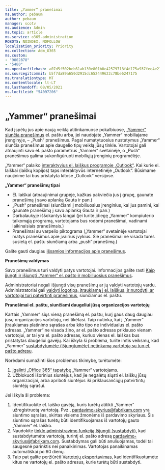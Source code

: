 ```yaml
---
title: „Yammer“ pranešimai
ms.author: pebaum
author: pebaum
manager: scotv
ms.audience: Admin
ms.topic: article
ms.service: o365-administration
ROBOTS: NOINDEX, NOFOLLOW
localization_priority: Priority
ms.collection: Adm_O365
ms.custom:
- "9002878"
- "5480"
ms.openlocfilehash: a07d5f502beb61ab130e801b0e42579718f4d175a937fee4e21ab9f7339dbffd
ms.sourcegitcommit: b5f7da89a650d2915dc652449623c78be6247175
ms.translationtype: MT
ms.contentlocale: lt-LT
ms.lasthandoff: 08/05/2021
ms.locfileid: "54097206"
---
```

# <a name="notifications-in-yammer"></a>„Yammer“ pranešimai

Kad įspėtų jus apie naują veiklą atitinkamuose pokalbiuose, [„Yammer“ siunčia pranešimus](https://support.microsoft.com/en-gb/office/enable-or-disable-yammer-email-and-phone-notifications-93e530e0-189f-4768-8f28-7683d48cc996) el. paštu arba, jei naudojate „Yammer“ mobiliajame įrenginyje, – „Push“ pranešimus. Pagal numatytuosius nustatymus „Yammer“ siunčia pranešimus apie daugelio tipų veiklą jūsų tinkle. Vartotojai gali atnaujinti savo el. pašto parametrus „Yammer“ svetainėje, o „Push“ pranešimus galima sukonfigūruoti mobiliųjų įrenginių programėlėje. 

„Yammer“ palaiko [interaktyvius el. laiškus programoje „Outlook“](https://techcommunity.microsoft.com/t5/outlook-blog/interactive-yammer-emails-in-outlook-on-the-web-are-here/ba-p/1209420). Kai kurie el. laiškai (laiškų kopijos) taps interaktyvūs internetinėje „Outlook“. Būsimame naujinime tai bus pristatyta kitose „Outlook“ versijose.

**„Yammer“ pranešimų tipai**

- El. laiškai (atnaujinimai grupėje, kažkas pakviečia jus į grupę, gaunate pranešimą į savo aplanką Gauta ir pan.)
- „Push“ pranešimai (siunčiami į mobiliuosius įrenginius, kai jus pamini, kai gaunate pranešimą į savo aplanką Gauta ir pan.)
- Darbalaukyje iššokantys langai (jei turite įdiegę „Yammer“ kompiuterio taikomąją programą, vartotojams bus rodomi pranešimai, vadinami laikinaisiais pranešimais.)
- Pranešimai su varpelio piktograma („Yammer“ svetainėje vartotojai matys pranešimus apie įvairius įvykius. Šie pranešimai ne visada turės susietą el. paštu siunčiamą arba „push“ pranešimą.)

Galite gauti daugiau [išsamios informacijos apie pranešimus](https://support.microsoft.com/en-gb/office/enable-or-disable-yammer-email-and-phone-notifications-93e530e0-189f-4768-8f28-7683d48cc996).

**Pranešimų valdymas**

Savo pranešimus turi valdyti patys vartotojai. Informacijos galite rasti [Kaip įjungti ir išjungti „Yammer“ el. pašto ir mobiliuosius pranešimus](https://support.microsoft.com/en-gb/office/enable-or-disable-yammer-email-and-phone-notifications-93e530e0-189f-4768-8f28-7683d48cc996). 

Administratoriai negali išjungti visų pranešimų ar jų valdyti vartotojų vardu. Administratoriai gali [valdyti logotipą, įtraukiamą į el. laiškus, ir nurodyti, ar vartotojai turi patvirtinti pranešimus,](https://docs.microsoft.com/yammer/configure-your-yammer-network/configure-email-and-yammer) siunčiamus el. paštu.

**Pranešimai el. paštu, siunčiami daugeliui jūsų organizacijos vartotojų**

Kartais „Yammer“ siųs vieną pranešimą el. paštu, kurį gaus daug daugiau jūsų organizacijos vartotojų, nei tikėtasi. Taip nutinka, kai į „Yammer“ įtraukiamas platinimo sąrašas arba kito tipo ne individualus el. pašto adresas. „Yammer“ ne visada žino, ar el. pašto adresas priklauso vienam vartotojui, ar tai yra el. pašto adresas, kuriuo vienas el. laiškas bus pristatytas daugeliui gavėjų. Kai iškyla ši problema, turite imtis veiksmų, kad „Yammer“ [sustabdytumėte (išjungtumėte) netinkamą vartotoją su tuo el. pašto adresu](https://docs.microsoft.com/yammer/manage-yammer-users/add-block-or-remove-users#remove-users). 

Norėdami sumažinti šios problemos tikimybę, turėtumėte:

1. [Įgalinti „Office 365“ tapatybę](https://docs.microsoft.com/yammer/configure-your-yammer-network/enforce-office-365-identity) „Yammer“ vartotojams.
2. Užblokuoti išorinius siuntėjus, kad jie negalėtų siųsti el. laiškų jūsų organizacijai, arba apriboti siuntėjus iki priklausančiųjų patvirtintų siuntėjų sąrašui.

Jei iškyla ši problema:

1. Identifikuokite el. laiško gavėją, kuris turėtų atitikti „Yammer“ užregistruotą vartotoją. Pvz., pardavimo-skyrius@fabrikam.com yra siuntimo sąrašas, skirtas visiems žmonėms iš pardavimo skyriaus. Šis siuntimo sąrašas turėtų būti identifikuojamas iš vartotojų gauto „Yammer“ el. laiško.
2. Naudokite [tinklo administravimo funkciją Išjungti (sustabdyti)](https://docs.microsoft.com/yammer/manage-yammer-users/add-block-or-remove-users#remove-users), kad sustabdytumėte vartotoją, turintį el. pašto adresą pardavimo-skyrius@fabrikam.com. Sustabdymas gali būti anuliuojamas, todėl tai saugesnė parinktis nei panaikinimas. Vartotojas panaikinamas automatiškai po 90 dienų.
3. Taip pat galite peržiūrėti [Vartotojų eksportavimas](https://docs.microsoft.com/yammer/manage-security-and-compliance/export-yammer-enterprise-data#ExportUsers), kad identifikuotumėte kitus ne vartotojų el. pašto adresus, kurie turėtų būti sustabdyti.
